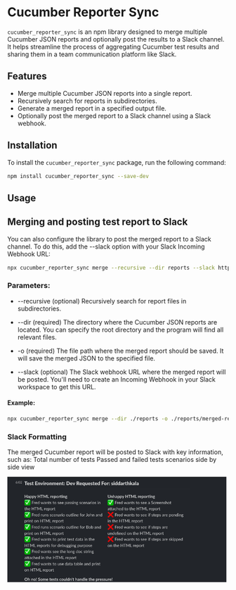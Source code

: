 # Cucumber Reporter Sync

`cucumber_reporter_sync` is an npm library designed to merge multiple Cucumber JSON reports and optionally post the results to a Slack channel. It helps streamline the process of aggregating Cucumber test results and sharing them in a team communication platform like Slack.

## Features

- Merge multiple Cucumber JSON reports into a single report.
- Recursively search for reports in subdirectories.
- Generate a merged report in a specified output file.
- Optionally post the merged report to a Slack channel using a Slack webhook.

## Installation

To install the `cucumber_reporter_sync` package, run the following command:

```bash
npm install cucumber_reporter_sync --save-dev
```
## Usage

## Merging and posting test report to Slack

You can also configure the library to post the merged report to a Slack channel. To do this, add the --slack <webhook-url> option with your Slack Incoming Webhook URL:

```bash
npx cucumber_reporter_sync merge --recursive --dir reports --slack https://hooks.slack.com/{YOUR WEBHOOK URL}
```

### Parameters:

- --recursive (optional)
  Recursively search for report files in subdirectories.

- --dir <directory> (required)
  The directory where the Cucumber JSON reports are located. You can specify the root directory and the program will find all relevant files.

- -o <output-file> (required)
  The file path where the merged report should be saved. It will save the merged JSON to the specified file.

- --slack <webhook-url> (optional)
  The Slack webhook URL where the merged report will be posted. You'll need to create an Incoming Webhook in your Slack workspace to get this URL.

#### Example:

```bash
npx cucumber_reporter_sync merge --dir ./reports -o ./reports/merged-report.json --slack https://hooks.slack.com/services/XXX/YYY/ZZZ
```
### Slack Formatting

The merged Cucumber report will be posted to Slack with key information, such as:
Total number of tests
Passed and failed tests scenarios side by side view

![Sample Slack Report](./assets/slacksample.png)
